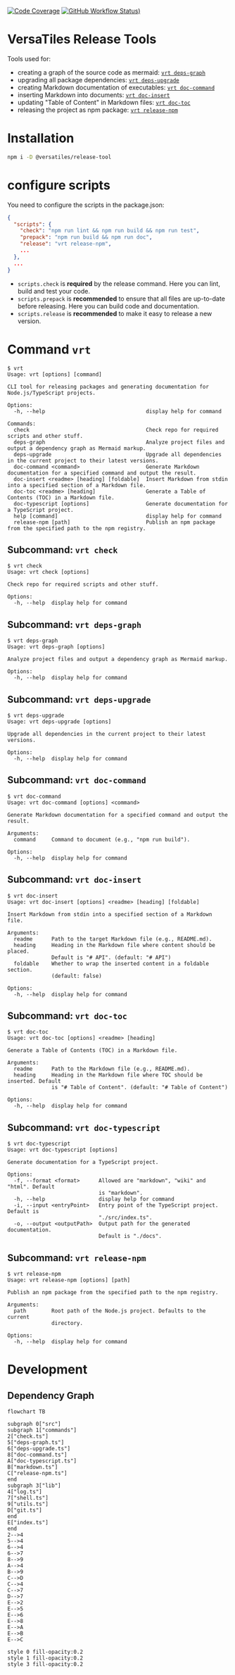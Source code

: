 [![Code Coverage](https://codecov.io/gh/versatiles-org/node-release-tool/branch/main/graph/badge.svg?token=IDHAI13M0K)](https://codecov.io/gh/versatiles-org/node-release-tool)
[![GitHub Workflow Status)](https://img.shields.io/github/actions/workflow/status/versatiles-org/node-release-tool/ci.yml)](https://github.com/versatiles-org/node-release-tool/actions/workflows/ci.yml)

# VersaTiles Release Tools

Tools used for:

- creating a graph of the source code as mermaid: [`vrt deps-graph`](#subcommand-vrt-deps-graph)
- upgrading all package dependencies: [`vrt deps-upgrade`](#subcommand-vrt-deps-upgrade)
- creating Markdown documentation of executables: [`vrt doc-command`](#subcommand-vrt-doc-command)
- inserting Markdown into documents: [`vrt doc-insert`](#subcommand-vrt-doc-insert)
- updating "Table of Content" in Markdown files: [`vrt doc-toc`](#subcommand-vrt-doc-toc)
- releasing the project as npm package: [`vrt release-npm`](#subcommand-vrt-release-npm)

# Installation

```bash
npm i -D @versatiles/release-tool
```

# configure scripts

You need to configure the scripts in the package.json:

```JSON
{
  "scripts": {
    "check": "npm run lint && npm run build && npm run test",
    "prepack": "npm run build && npm run doc",
    "release": "vrt release-npm",
    ...
  },
  ...
}
```

- `scripts.check` is **required** by the release command. Here you can lint, build and test your code.
- `scripts.prepack` is **recommended** to ensure that all files are up-to-date before releasing. Here you can build code and documentation.
- `scripts.release` is **recommended** to make it easy to release a new version.

# Command `vrt`

<!--- This chapter is generated automatically --->

```console
$ vrt
Usage: vrt [options] [command]

CLI tool for releasing packages and generating documentation for
Node.js/TypeScript projects.

Options:
  -h, --help                                display help for command

Commands:
  check                                     Check repo for required scripts and other stuff.
  deps-graph                                Analyze project files and output a dependency graph as Mermaid markup.
  deps-upgrade                              Upgrade all dependencies in the current project to their latest versions.
  doc-command <command>                     Generate Markdown documentation for a specified command and output the result.
  doc-insert <readme> [heading] [foldable]  Insert Markdown from stdin into a specified section of a Markdown file.
  doc-toc <readme> [heading]                Generate a Table of Contents (TOC) in a Markdown file.
  doc-typescript [options]                  Generate documentation for a TypeScript project.
  help [command]                            display help for command
  release-npm [path]                        Publish an npm package from the specified path to the npm registry.
```

## Subcommand: `vrt check`

```console
$ vrt check
Usage: vrt check [options]

Check repo for required scripts and other stuff.

Options:
  -h, --help  display help for command
```

## Subcommand: `vrt deps-graph`

```console
$ vrt deps-graph
Usage: vrt deps-graph [options]

Analyze project files and output a dependency graph as Mermaid markup.

Options:
  -h, --help  display help for command
```

## Subcommand: `vrt deps-upgrade`

```console
$ vrt deps-upgrade
Usage: vrt deps-upgrade [options]

Upgrade all dependencies in the current project to their latest versions.

Options:
  -h, --help  display help for command
```

## Subcommand: `vrt doc-command`

```console
$ vrt doc-command
Usage: vrt doc-command [options] <command>

Generate Markdown documentation for a specified command and output the result.

Arguments:
  command     Command to document (e.g., "npm run build").

Options:
  -h, --help  display help for command
```

## Subcommand: `vrt doc-insert`

```console
$ vrt doc-insert
Usage: vrt doc-insert [options] <readme> [heading] [foldable]

Insert Markdown from stdin into a specified section of a Markdown file.

Arguments:
  readme      Path to the target Markdown file (e.g., README.md).
  heading     Heading in the Markdown file where content should be placed.
              Default is "# API". (default: "# API")
  foldable    Whether to wrap the inserted content in a foldable section.
              (default: false)

Options:
  -h, --help  display help for command
```

## Subcommand: `vrt doc-toc`

```console
$ vrt doc-toc
Usage: vrt doc-toc [options] <readme> [heading]

Generate a Table of Contents (TOC) in a Markdown file.

Arguments:
  readme      Path to the Markdown file (e.g., README.md).
  heading     Heading in the Markdown file where TOC should be inserted. Default
              is "# Table of Content". (default: "# Table of Content")

Options:
  -h, --help  display help for command
```

## Subcommand: `vrt doc-typescript`

```console
$ vrt doc-typescript
Usage: vrt doc-typescript [options]

Generate documentation for a TypeScript project.

Options:
  -f, --format <format>      Allowed are "markdown", "wiki" and "html". Default
                             is "markdown".
  -h, --help                 display help for command
  -i, --input <entryPoint>   Entry point of the TypeScript project. Default is
                             "./src/index.ts".
  -o, --output <outputPath>  Output path for the generated documentation.
                             Default is "./docs".
```

## Subcommand: `vrt release-npm`

```console
$ vrt release-npm
Usage: vrt release-npm [options] [path]

Publish an npm package from the specified path to the npm registry.

Arguments:
  path        Root path of the Node.js project. Defaults to the current
              directory.

Options:
  -h, --help  display help for command
```

# Development

## Dependency Graph

<!--- This chapter is generated automatically --->

```mermaid
flowchart TB

subgraph 0["src"]
subgraph 1["commands"]
2["check.ts"]
5["deps-graph.ts"]
6["deps-upgrade.ts"]
8["doc-command.ts"]
A["doc-typescript.ts"]
B["markdown.ts"]
C["release-npm.ts"]
end
subgraph 3["lib"]
4["log.ts"]
7["shell.ts"]
9["utils.ts"]
D["git.ts"]
end
E["index.ts"]
end
2-->4
5-->4
6-->4
6-->7
8-->9
A-->4
B-->9
C-->D
C-->4
C-->7
D-->7
E-->2
E-->5
E-->6
E-->8
E-->A
E-->B
E-->C

style 0 fill-opacity:0.2
style 1 fill-opacity:0.2
style 3 fill-opacity:0.2
```

